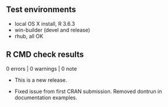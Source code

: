 ## Test environments
* local OS X install, R 3.6.3
* win-builder (devel and release)
* rhub, all OK

## R CMD check results

0 errors | 0 warnings | 0 note

* This is a new release.

* Fixed issue from first CRAN submission. Removed dontrun in documentation examples.
